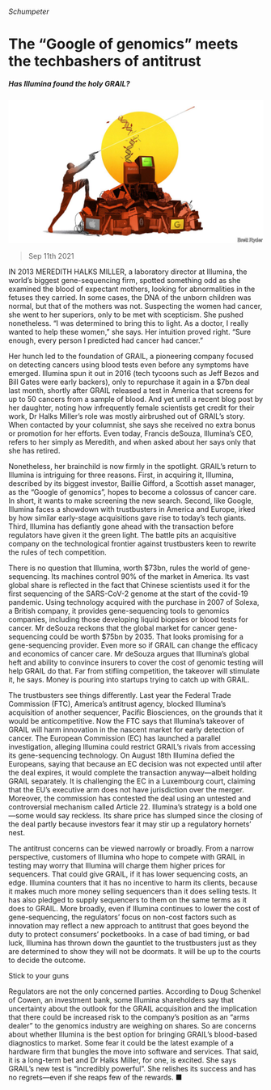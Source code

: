 ###### Schumpeter

# The “Google of genomics” meets the techbashers of antitrust 

##### Has Illumina found the holy GRAIL? 

![image](images/20210911_WBD002_0.jpg) 

> Sep 11th 2021 

IN 2013 MEREDITH HALKS MILLER, a laboratory director at Illumina, the world’s biggest gene-sequencing firm, spotted something odd as she examined the blood of expectant mothers, looking for abnormalities in the fetuses they carried. In some cases, the DNA of the unborn children was normal, but that of the mothers was not. Suspecting the women had cancer, she went to her superiors, only to be met with scepticism. She pushed nonetheless. “I was determined to bring this to light. As a doctor, I really wanted to help these women,” she says. Her intuition proved right. “Sure enough, every person I predicted had cancer had cancer.”

Her hunch led to the foundation of GRAIL, a pioneering company focused on detecting cancers using blood tests even before any symptoms have emerged. Illumina spun it out in 2016 (tech tycoons such as Jeff Bezos and Bill Gates were early backers), only to repurchase it again in a $7bn deal last month, shortly after GRAIL released a test in America that screens for up to 50 cancers from a sample of blood. And yet until a recent blog post by her daughter, noting how infrequently female scientists get credit for their work, Dr Halks Miller’s role was mostly airbrushed out of GRAIL’s story. When contacted by your columnist, she says she received no extra bonus or promotion for her efforts. Even today, Francis deSouza, Illumina’s CEO, refers to her simply as Meredith, and when asked about her says only that she has retired.


Nonetheless, her brainchild is now firmly in the spotlight. GRAIL’s return to Illumina is intriguing for three reasons. First, in acquiring it, Illumina, described by its biggest investor, Baillie Gifford, a Scottish asset manager, as the “Google of genomics”, hopes to become a colossus of cancer care. In short, it wants to make screening the new search. Second, like Google, Illumina faces a showdown with trustbusters in America and Europe, irked by how similar early-stage acquisitions gave rise to today’s tech giants. Third, Illumina has defiantly gone ahead with the transaction before regulators have given it the green light. The battle pits an acquisitive company on the technological frontier against trustbusters keen to rewrite the rules of tech competition.

There is no question that Illumina, worth $73bn, rules the world of gene-sequencing. Its machines control 90% of the market in America. Its vast global share is reflected in the fact that Chinese scientists used it for the first sequencing of the SARS-CoV-2 genome at the start of the covid-19 pandemic. Using technology acquired with the purchase in 2007 of Solexa, a British company, it provides gene-sequencing tools to genomics companies, including those developing liquid biopsies or blood tests for cancer. Mr deSouza reckons that the global market for cancer gene-sequencing could be worth $75bn by 2035. That looks promising for a gene-sequencing provider. Even more so if GRAIL can change the efficacy and economics of cancer care. Mr deSouza argues that Illumina’s global heft and ability to convince insurers to cover the cost of genomic testing will help GRAIL do that. Far from stifling competition, the takeover will stimulate it, he says. Money is pouring into startups trying to catch up with GRAIL.

The trustbusters see things differently. Last year the Federal Trade Commission (FTC), America’s antitrust agency, blocked Illumina’s acquisition of another sequencer, Pacific Biosciences, on the grounds that it would be anticompetitive. Now the FTC says that Illumina’s takeover of GRAIL will harm innovation in the nascent market for early detection of cancer. The European Commission (EC) has launched a parallel investigation, alleging Illumina could restrict GRAIL’s rivals from accessing its gene-sequencing technology. On August 18th Illumina defied the Europeans, saying that because an EC decision was not expected until after the deal expires, it would complete the transaction anyway—albeit holding GRAIL separately. It is challenging the EC in a Luxembourg court, claiming that the EU’s executive arm does not have jurisdiction over the merger. Moreover, the commission has contested the deal using an untested and controversial mechanism called Article 22. Illumina’s strategy is a bold one—some would say reckless. Its share price has slumped since the closing of the deal partly because investors fear it may stir up a regulatory hornets’ nest.

The antitrust concerns can be viewed narrowly or broadly. From a narrow perspective, customers of Illumina who hope to compete with GRAIL in testing may worry that Illumina will charge them higher prices for sequencers. That could give GRAIL, if it has lower sequencing costs, an edge. Illumina counters that it has no incentive to harm its clients, because it makes much more money selling sequencers than it does selling tests. It has also pledged to supply sequencers to them on the same terms as it does to GRAIL. More broadly, even if Illumina continues to lower the cost of gene-sequencing, the regulators’ focus on non-cost factors such as innovation may reflect a new approach to antitrust that goes beyond the duty to protect consumers’ pocketbooks. In a case of bad timing, or bad luck, Illumina has thrown down the gauntlet to the trustbusters just as they are determined to show they will not be doormats. It will be up to the courts to decide the outcome.

Stick to your guns

Regulators are not the only concerned parties. According to Doug Schenkel of Cowen, an investment bank, some Illumina shareholders say that uncertainty about the outlook for the GRAIL acquisition and the implication that there could be increased risk to the company’s position as an “arms dealer” to the genomics industry are weighing on shares. So are concerns about whether Illumina is the best option for bringing GRAIL’s blood-based diagnostics to market. Some fear it could be the latest example of a hardware firm that bungles the move into software and services. That said, it is a long-term bet and Dr Halks Miller, for one, is excited. She says GRAIL’s new test is “incredibly powerful”. She relishes its success and has no regrets—even if she reaps few of the rewards. ■


